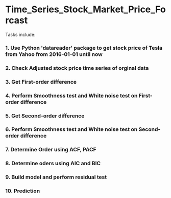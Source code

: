 # Time_Series_Stock_Market_Price_Forcast

Tasks include:
### 1. Use Python 'datareader' package to get stock price of Tesla from Yahoo from 2016-01-01 until now
### 2. Check Adjusted stock price time series of orginal data
### 3. Get First-order difference
### 4. Perform Smoothness test and White noise test on First-order difference
### 5. Get Second-order difference
### 6. Perform Smoothness test and White noise test on Second-order difference
### 7. Determine Order using ACF, PACF
### 8. Determine oders using AIC and BIC
### 9. Build model and perform residual test
### 10. Prediction
